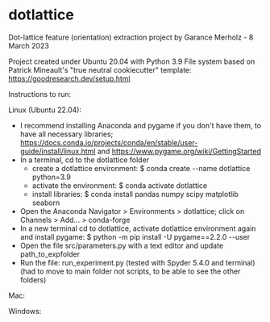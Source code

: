 # dotlattice

Dot-lattice feature (orientation) extraction project by Garance Merholz - 8 March 2023

Project created under Ubuntu 20.04 with Python 3.9 
File system based on Patrick Mineault's "true neutral cookiecutter" template: https://goodresearch.dev/setup.html

Instructions to run:

Linux (Ubuntu 22.04):
- I recommend installing Anaconda and pygame if you don't have them, to have all necessary libraries; https://docs.conda.io/projects/conda/en/stable/user-guide/install/linux.html and https://www.pygame.org/wiki/GettingStarted
- In a terminal, cd to the dotlattice folder
	- create a dotlattice environment: $ conda create --name dotlattice python=3.9
	- activate the environment: $ conda activate dotlattice
	- install libraries: $ conda install pandas numpy scipy matplotlib seaborn
- Open the Anaconda Navigator > Environments > dotlattice; click on Channels > Add... > conda-forge
- In a new terminal cd to dotlattice, activate dotlattice environment again and install pygame: $ python -m pip install -U pygame==2.2.0 --user
- Open the file src/parameters.py with a text editor and update path_to_expfolder
- Run the file: run_experiment.py (tested with Spyder 5.4.0 and terminal) (had to move to main folder not scripts, to be able to see the other folders)


Mac:

Windows:

